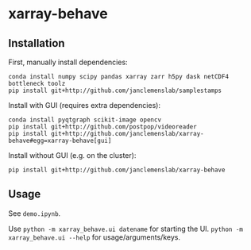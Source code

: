 # xarray-behave

## Installation
First, manually install dependencies:
```shell
conda install numpy scipy pandas xarray zarr h5py dask netCDF4 bottleneck toolz
pip install git+http://github.com/janclemenslab/samplestamps
```
Install with GUI (requires extra dependencies):
```shell
conda install pyqtgraph scikit-image opencv
pip install git+http://github.com/postpop/videoreader
pip install git+http://github.com/janclemenslab/xarray-behave#egg=xarray-behave[gui]
```
Install without GUI (e.g. on the cluster):
```shell
pip install git+http://github.com/janclemenslab/xarray-behave
```


## Usage
See `demo.ipynb`.

Use `python -m xarray_behave.ui datename` for starting the UI. `python -m xarray_behave.ui --help` for usage/arguments/keys.